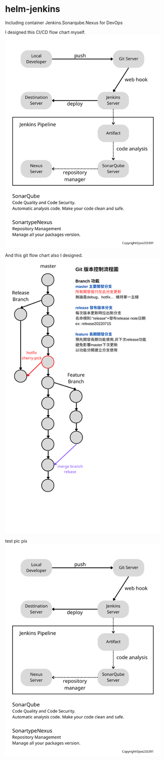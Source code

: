 # helm-jenkins
Including container Jenkins.Sonarqube.Nexus for DevOps

I designed this CI/CD flow chart myself.
![alt text](https://github.com/joe233391/helm-jenkins/blob/main/devopsFlow.png)

And this git flow chart also I designed.
![alt text](https://github.com/joe233391/helm-jenkins/blob/main/gitFlowChart.png)

test pic pix
![alt text](https://github.com/joe233391/helm-jenkins/blob/main/devopsFlow_s720.png)